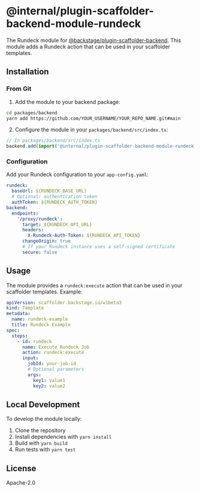 # @internal/plugin-scaffolder-backend-module-rundeck

The Rundeck module for [@backstage/plugin-scaffolder-backend](https://www.npmjs.com/package/@backstage/plugin-scaffolder-backend). This module adds a Rundeck action that can be used in your scaffolder templates.

## Installation

### From Git

1. Add the module to your backend package:

```bash
cd packages/backend
yarn add https://github.com/YOUR_USERNAME/YOUR_REPO_NAME.git#main
```

2. Configure the module in your `packages/backend/src/index.ts`:

```typescript
// In packages/backend/src/index.ts
backend.add(import('@internal/plugin-scaffolder-backend-module-rundeck'));
```

### Configuration

Add your Rundeck configuration to your `app-config.yaml`:

```yaml
rundeck:
  baseUrl: ${RUNDECK_BASE_URL}
  # Optional: authentication token
  authToken: ${RUNDECK_AUTH_TOKEN}
backend:
  endpoints:
    '/proxy/rundeck':
      target: ${RUNDECK_API_URL}
      headers:
        X-Rundeck-Auth-Token: ${RUNDECK_API_TOKEN}
      changeOrigin: true
      # If your Rundeck instance uses a self-signed certificate
      secure: false
```

## Usage

The module provides a `rundeck:execute` action that can be used in your scaffolder templates. Example:

```yaml
apiVersion: scaffolder.backstage.io/v1beta3
kind: Template
metadata:
  name: rundeck-example
  title: Rundeck Example
spec:
  steps:
    - id: rundeck
      name: Execute Rundeck Job
      action: rundeck:execute
      input:
        jobId: your-job-id
        # Optional parameters
        args:
          key1: value1
          key2: value2
```

## Local Development

To develop the module locally:

1. Clone the repository
2. Install dependencies with `yarn install`
3. Build with `yarn build`
4. Run tests with `yarn test`

## License

Apache-2.0

